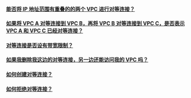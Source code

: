 #### [能否将 IP 地址范围有重叠的的两个 VPC 进行对等连接？](http://tce.fsphere.cn/document/product/215/12480)
#### [如果将 VPC A 对等连接到 VPC B，再将 VPC B 对等连接到 VPC C，是否表示 VPC A 和 VPC C 已经对等连接？](http://tce.fsphere.cn/document/product/215/12477)
#### [对等连接是否设有带宽限制？](http://tce.fsphere.cn/document/product/215/12479)
#### [如果我删除我这边的对等连接，另一边还能访问我的 VPC 吗？](http://tce.fsphere.cn/document/product/215/12478)
#### [如何创建对等连接？](http://tce.fsphere.cn/document/product/215/12475)
#### [如何拒绝对等连接？](http://tce.fsphere.cn/document/product/215/12476)
